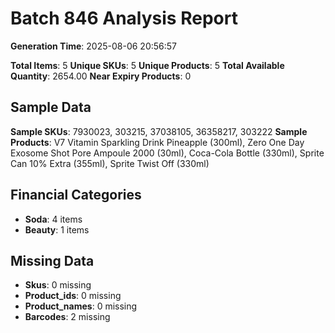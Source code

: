 # Batch 846 Analysis Report

**Generation Time**: 2025-08-06 20:56:57

**Total Items**: 5
**Unique SKUs**: 5
**Unique Products**: 5
**Total Available Quantity**: 2654.00
**Near Expiry Products**: 0

## Sample Data
**Sample SKUs**: 7930023, 303215, 37038105, 36358217, 303222
**Sample Products**: V7 Vitamin Sparkling Drink Pineapple (300ml), Zero One Day Exosome Shot Pore Ampoule 2000 (30ml), Coca-Cola Bottle (330ml), Sprite Can 10% Extra (355ml), Sprite Twist Off (330ml)

## Financial Categories
- **Soda**: 4 items
- **Beauty**: 1 items

## Missing Data
- **Skus**: 0 missing
- **Product_ids**: 0 missing
- **Product_names**: 0 missing
- **Barcodes**: 2 missing
